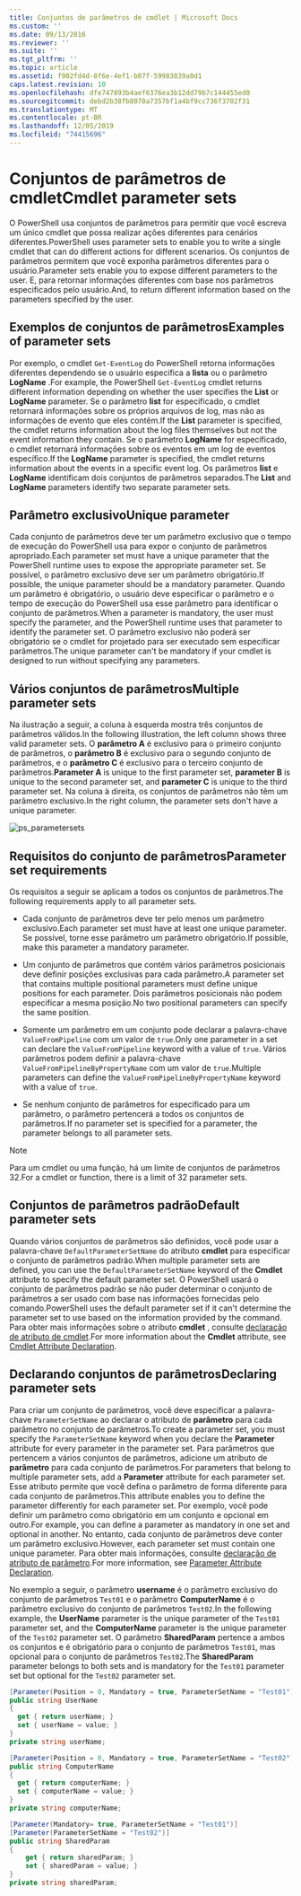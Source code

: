 ```yaml
---
title: Conjuntos de parâmetros de cmdlet | Microsoft Docs
ms.custom: ''
ms.date: 09/13/2016
ms.reviewer: ''
ms.suite: ''
ms.tgt_pltfrm: ''
ms.topic: article
ms.assetid: f902fd4d-8f6e-4ef1-b07f-59983039a0d1
caps.latest.revision: 10
ms.openlocfilehash: dfe747893b4aef6376ea3b12dd79b7c144455ed0
ms.sourcegitcommit: debd2b38fb8070a7357bf1a4bf9cc736f3702f31
ms.translationtype: MT
ms.contentlocale: pt-BR
ms.lasthandoff: 12/05/2019
ms.locfileid: "74415696"
---
```

# <a name="cmdlet-parameter-sets"></a><span data-ttu-id="ab88e-102">Conjuntos de parâmetros de cmdlet</span><span class="sxs-lookup"><span data-stu-id="ab88e-102">Cmdlet parameter sets</span></span>

<span data-ttu-id="ab88e-103">O PowerShell usa conjuntos de parâmetros para permitir que você escreva um único cmdlet que possa realizar ações diferentes para cenários diferentes.</span><span class="sxs-lookup"><span data-stu-id="ab88e-103">PowerShell uses parameter sets to enable you to write a single cmdlet that can do different actions for different scenarios.</span></span> <span data-ttu-id="ab88e-104">Os conjuntos de parâmetros permitem que você exponha parâmetros diferentes para o usuário.</span><span class="sxs-lookup"><span data-stu-id="ab88e-104">Parameter sets enable you to expose different parameters to the user.</span></span> <span data-ttu-id="ab88e-105">E, para retornar informações diferentes com base nos parâmetros especificados pelo usuário.</span><span class="sxs-lookup"><span data-stu-id="ab88e-105">And, to return different information based on the parameters specified by the user.</span></span>

## <a name="examples-of-parameter-sets"></a><span data-ttu-id="ab88e-106">Exemplos de conjuntos de parâmetros</span><span class="sxs-lookup"><span data-stu-id="ab88e-106">Examples of parameter sets</span></span>

<span data-ttu-id="ab88e-107">Por exemplo, o cmdlet `Get-EventLog` do PowerShell retorna informações diferentes dependendo se o usuário especifica a **lista** ou o parâmetro **LogName** .</span><span class="sxs-lookup"><span data-stu-id="ab88e-107">For example, the PowerShell `Get-EventLog` cmdlet returns different information depending on whether the user specifies the **List** or **LogName** parameter.</span></span> <span data-ttu-id="ab88e-108">Se o parâmetro **list** for especificado, o cmdlet retornará informações sobre os próprios arquivos de log, mas não as informações de evento que eles contêm.</span><span class="sxs-lookup"><span data-stu-id="ab88e-108">If the **List** parameter is specified, the cmdlet returns information about the log files themselves but not the event information they contain.</span></span> <span data-ttu-id="ab88e-109">Se o parâmetro **LogName** for especificado, o cmdlet retornará informações sobre os eventos em um log de eventos específico.</span><span class="sxs-lookup"><span data-stu-id="ab88e-109">If the **LogName** parameter is specified, the cmdlet returns information about the events in a specific event log.</span></span> <span data-ttu-id="ab88e-110">Os parâmetros **list** e **LogName** identificam dois conjuntos de parâmetros separados.</span><span class="sxs-lookup"><span data-stu-id="ab88e-110">The **List** and **LogName** parameters identify two separate parameter sets.</span></span>

## <a name="unique-parameter"></a><span data-ttu-id="ab88e-111">Parâmetro exclusivo</span><span class="sxs-lookup"><span data-stu-id="ab88e-111">Unique parameter</span></span>

<span data-ttu-id="ab88e-112">Cada conjunto de parâmetros deve ter um parâmetro exclusivo que o tempo de execução do PowerShell usa para expor o conjunto de parâmetros apropriado.</span><span class="sxs-lookup"><span data-stu-id="ab88e-112">Each parameter set must have a unique parameter that the PowerShell runtime uses to expose the appropriate parameter set.</span></span> <span data-ttu-id="ab88e-113">Se possível, o parâmetro exclusivo deve ser um parâmetro obrigatório.</span><span class="sxs-lookup"><span data-stu-id="ab88e-113">If possible, the unique parameter should be a mandatory parameter.</span></span> <span data-ttu-id="ab88e-114">Quando um parâmetro é obrigatório, o usuário deve especificar o parâmetro e o tempo de execução do PowerShell usa esse parâmetro para identificar o conjunto de parâmetros.</span><span class="sxs-lookup"><span data-stu-id="ab88e-114">When a parameter is mandatory, the user must specify the parameter, and the PowerShell runtime uses that parameter to identify the parameter set.</span></span> <span data-ttu-id="ab88e-115">O parâmetro exclusivo não poderá ser obrigatório se o cmdlet for projetado para ser executado sem especificar parâmetros.</span><span class="sxs-lookup"><span data-stu-id="ab88e-115">The unique parameter can't be mandatory if your cmdlet is designed to run without specifying any parameters.</span></span>

## <a name="multiple-parameter-sets"></a><span data-ttu-id="ab88e-116">Vários conjuntos de parâmetros</span><span class="sxs-lookup"><span data-stu-id="ab88e-116">Multiple parameter sets</span></span>

<span data-ttu-id="ab88e-117">Na ilustração a seguir, a coluna à esquerda mostra três conjuntos de parâmetros válidos.</span><span class="sxs-lookup"><span data-stu-id="ab88e-117">In the following illustration, the left column shows three valid parameter sets.</span></span> <span data-ttu-id="ab88e-118">O **parâmetro A** é exclusivo para o primeiro conjunto de parâmetros, o **parâmetro B** é exclusivo para o segundo conjunto de parâmetros, e o **parâmetro C** é exclusivo para o terceiro conjunto de parâmetros.</span><span class="sxs-lookup"><span data-stu-id="ab88e-118">**Parameter A** is unique to the first parameter set, **parameter B** is unique to the second parameter set, and **parameter C** is unique to the third parameter set.</span></span> <span data-ttu-id="ab88e-119">Na coluna à direita, os conjuntos de parâmetros não têm um parâmetro exclusivo.</span><span class="sxs-lookup"><span data-stu-id="ab88e-119">In the right column, the parameter sets don't have a unique parameter.</span></span>

![ps_parametersets](../media/ps-parametersets.gif)

## <a name="parameter-set-requirements"></a><span data-ttu-id="ab88e-121">Requisitos do conjunto de parâmetros</span><span class="sxs-lookup"><span data-stu-id="ab88e-121">Parameter set requirements</span></span>

<span data-ttu-id="ab88e-122">Os requisitos a seguir se aplicam a todos os conjuntos de parâmetros.</span><span class="sxs-lookup"><span data-stu-id="ab88e-122">The following requirements apply to all parameter sets.</span></span>

- <span data-ttu-id="ab88e-123">Cada conjunto de parâmetros deve ter pelo menos um parâmetro exclusivo.</span><span class="sxs-lookup"><span data-stu-id="ab88e-123">Each parameter set must have at least one unique parameter.</span></span> <span data-ttu-id="ab88e-124">Se possível, torne esse parâmetro um parâmetro obrigatório.</span><span class="sxs-lookup"><span data-stu-id="ab88e-124">If possible, make this parameter a mandatory parameter.</span></span>

- <span data-ttu-id="ab88e-125">Um conjunto de parâmetros que contém vários parâmetros posicionais deve definir posições exclusivas para cada parâmetro.</span><span class="sxs-lookup"><span data-stu-id="ab88e-125">A parameter set that contains multiple positional parameters must define unique positions for each parameter.</span></span> <span data-ttu-id="ab88e-126">Dois parâmetros posicionais não podem especificar a mesma posição.</span><span class="sxs-lookup"><span data-stu-id="ab88e-126">No two positional parameters can specify the same position.</span></span>

- <span data-ttu-id="ab88e-127">Somente um parâmetro em um conjunto pode declarar a palavra-chave `ValueFromPipeline` com um valor de `true`.</span><span class="sxs-lookup"><span data-stu-id="ab88e-127">Only one parameter in a set can declare the `ValueFromPipeline` keyword with a value of `true`.</span></span>
  <span data-ttu-id="ab88e-128">Vários parâmetros podem definir a palavra-chave `ValueFromPipelineByPropertyName` com um valor de `true`.</span><span class="sxs-lookup"><span data-stu-id="ab88e-128">Multiple parameters can define the `ValueFromPipelineByPropertyName` keyword with a value of `true`.</span></span>

- <span data-ttu-id="ab88e-129">Se nenhum conjunto de parâmetros for especificado para um parâmetro, o parâmetro pertencerá a todos os conjuntos de parâmetros.</span><span class="sxs-lookup"><span data-stu-id="ab88e-129">If no parameter set is specified for a parameter, the parameter belongs to all parameter sets.</span></span>

> [!NOTE]
> <span data-ttu-id="ab88e-130">Para um cmdlet ou uma função, há um limite de conjuntos de parâmetros 32.</span><span class="sxs-lookup"><span data-stu-id="ab88e-130">For a cmdlet or function, there is a limit of 32 parameter sets.</span></span>

## <a name="default-parameter-sets"></a><span data-ttu-id="ab88e-131">Conjuntos de parâmetros padrão</span><span class="sxs-lookup"><span data-stu-id="ab88e-131">Default parameter sets</span></span>

<span data-ttu-id="ab88e-132">Quando vários conjuntos de parâmetros são definidos, você pode usar a palavra-chave `DefaultParameterSetName` do atributo **cmdlet** para especificar o conjunto de parâmetros padrão.</span><span class="sxs-lookup"><span data-stu-id="ab88e-132">When multiple parameter sets are defined, you can use the `DefaultParameterSetName` keyword of the **Cmdlet** attribute to specify the default parameter set.</span></span> <span data-ttu-id="ab88e-133">O PowerShell usará o conjunto de parâmetros padrão se não puder determinar o conjunto de parâmetros a ser usado com base nas informações fornecidas pelo comando.</span><span class="sxs-lookup"><span data-stu-id="ab88e-133">PowerShell uses the default parameter set if it can't determine the parameter set to use based on the information provided by the command.</span></span> <span data-ttu-id="ab88e-134">Para obter mais informações sobre o atributo **cmdlet** , consulte [declaração de atributo de cmdlet](./cmdlet-attribute-declaration.md).</span><span class="sxs-lookup"><span data-stu-id="ab88e-134">For more information about the **Cmdlet** attribute, see [Cmdlet Attribute Declaration](./cmdlet-attribute-declaration.md).</span></span>

## <a name="declaring-parameter-sets"></a><span data-ttu-id="ab88e-135">Declarando conjuntos de parâmetros</span><span class="sxs-lookup"><span data-stu-id="ab88e-135">Declaring parameter sets</span></span>

<span data-ttu-id="ab88e-136">Para criar um conjunto de parâmetros, você deve especificar a palavra-chave `ParameterSetName` ao declarar o atributo de **parâmetro** para cada parâmetro no conjunto de parâmetros.</span><span class="sxs-lookup"><span data-stu-id="ab88e-136">To create a parameter set, you must specify the `ParameterSetName` keyword when you declare the **Parameter** attribute for every parameter in the parameter set.</span></span> <span data-ttu-id="ab88e-137">Para parâmetros que pertencem a vários conjuntos de parâmetros, adicione um atributo de **parâmetro** para cada conjunto de parâmetros.</span><span class="sxs-lookup"><span data-stu-id="ab88e-137">For parameters that belong to multiple parameter sets, add a **Parameter** attribute for each parameter set.</span></span> <span data-ttu-id="ab88e-138">Esse atributo permite que você defina o parâmetro de forma diferente para cada conjunto de parâmetros.</span><span class="sxs-lookup"><span data-stu-id="ab88e-138">This attribute enables you to define the parameter differently for each parameter set.</span></span> <span data-ttu-id="ab88e-139">Por exemplo, você pode definir um parâmetro como obrigatório em um conjunto e opcional em outro.</span><span class="sxs-lookup"><span data-stu-id="ab88e-139">For example, you can define a parameter as mandatory in one set and optional in another.</span></span> <span data-ttu-id="ab88e-140">No entanto, cada conjunto de parâmetros deve conter um parâmetro exclusivo.</span><span class="sxs-lookup"><span data-stu-id="ab88e-140">However, each parameter set must contain one unique parameter.</span></span> <span data-ttu-id="ab88e-141">Para obter mais informações, consulte [declaração de atributo de parâmetro](parameter-attribute-declaration.md).</span><span class="sxs-lookup"><span data-stu-id="ab88e-141">For more information, see [Parameter Attribute Declaration](parameter-attribute-declaration.md).</span></span>

<span data-ttu-id="ab88e-142">No exemplo a seguir, o parâmetro **username** é o parâmetro exclusivo do conjunto de parâmetros `Test01` e o parâmetro **ComputerName** é o parâmetro exclusivo do conjunto de parâmetros `Test02`.</span><span class="sxs-lookup"><span data-stu-id="ab88e-142">In the following example, the **UserName** parameter is the unique parameter of the `Test01` parameter set, and the **ComputerName** parameter is the unique parameter of the `Test02` parameter set.</span></span> <span data-ttu-id="ab88e-143">O parâmetro **SharedParam** pertence a ambos os conjuntos e é obrigatório para o conjunto de parâmetros `Test01`, mas opcional para o conjunto de parâmetros `Test02`.</span><span class="sxs-lookup"><span data-stu-id="ab88e-143">The **SharedParam** parameter belongs to both sets and is mandatory for the `Test01` parameter set but optional for the `Test02` parameter set.</span></span>

```csharp
[Parameter(Position = 0, Mandatory = true, ParameterSetName = "Test01")]
public string UserName
{
  get { return userName; }
  set { userName = value; }
}
private string userName;

[Parameter(Position = 0, Mandatory = true, ParameterSetName = "Test02")]
public string ComputerName
{
  get { return computerName; }
  set { computerName = value; }
}
private string computerName;

[Parameter(Mandatory= true, ParameterSetName = "Test01")]
[Parameter(ParameterSetName = "Test02")]
public string SharedParam
{
    get { return sharedParam; }
    set { sharedParam = value; }
}
private string sharedParam;
```
